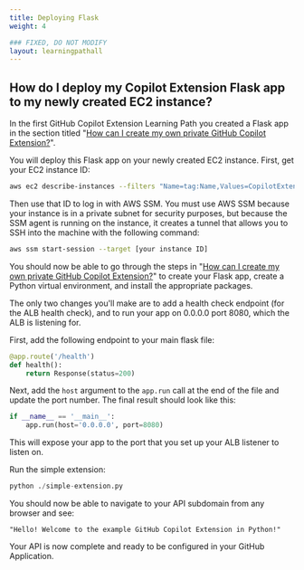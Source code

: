 ```yaml
---
title: Deploying Flask
weight: 4

### FIXED, DO NOT MODIFY
layout: learningpathall
---
```


## How do I deploy my Copilot Extension Flask app to my newly created EC2 instance?

In the first GitHub Copilot Extension Learning Path you created a Flask app in the section titled "[How can I create my own private GitHub Copilot Extension?](http://localhost:1313/learning-paths/servers-and-cloud-computing/gh-copilot-simple/run-python/)".

You will deploy this Flask app on your newly created EC2 instance. First, get your EC2 instance ID:

```bash
aws ec2 describe-instances --filters "Name=tag:Name,Values=CopilotExtensionDeploymentStack/LaunchTemplate" --query "Reservations[*].Instances[*].InstanceId" --output text
```

Then use that ID to log in with AWS SSM. You must use AWS SSM because your instance is in a private subnet for security purposes, but because the SSM agent is running on the instance, it creates a tunnel that allows you to SSH into the machine with the following command:

```bash
aws ssm start-session --target [your instance ID]
```

You should now be able to go through the steps in "[How can I create my own private GitHub Copilot Extension?](http://localhost:1313/learning-paths/servers-and-cloud-computing/gh-copilot-simple/run-python/)" to create your Flask app, create a Python virtual environment, and install the appropriate packages.

The only two changes you'll make are to add a health check endpoint (for the ALB health check), and to run your app on 0.0.0.0 port 8080, which the ALB is listening for.

First, add the following endpoint to your main flask file:

```Python
@app.route('/health')
def health():
    return Response(status=200)
```

Next, add the `host` argument to the `app.run` call at the end of the file and update the port number. The final result should look like this:

```Python
if __name__ == '__main__':
    app.run(host='0.0.0.0', port=8080)
```

This will expose your app to the port that you set up your ALB listener to listen on.

Run the simple extension:

```Python
python ./simple-extension.py
```

You should now be able to navigate to your API subdomain from any browser and see:

```text
"Hello! Welcome to the example GitHub Copilot Extension in Python!"
```

Your API is now complete and ready to be configured in your GitHub Application.
